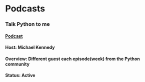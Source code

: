 # Podcasts

### Talk Python to me
#### [Podcast](talkpython.fm)
#### Host: Michael Kennedy
#### Overview: Different guest each episode(week) from the Python community
#### Status: Active
